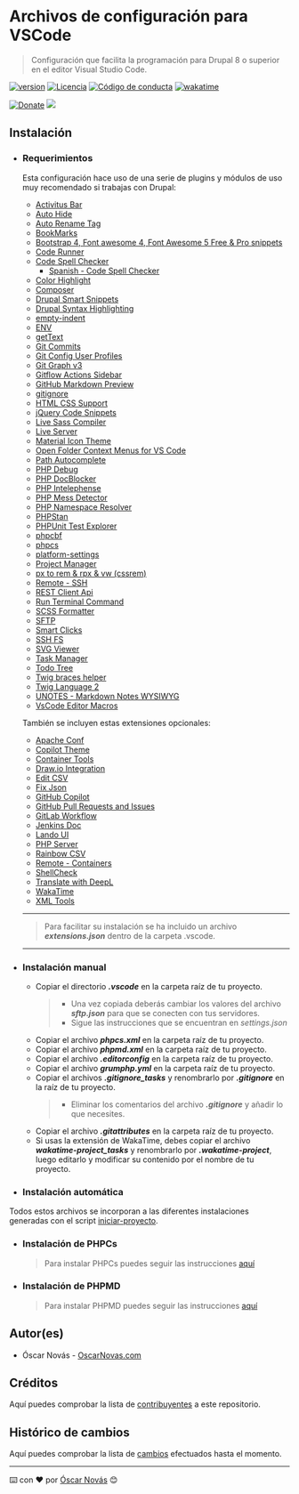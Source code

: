 Archivos de configuración para VSCode
===

>Configuración que facilita la programación para Drupal 8 o superior en el
>editor Visual Studio Code.

[![version][version-badge]][changelog]
[![Licencia][license-badge]][license]
[![Código de conducta][conduct-badge]][conduct]
[![wakatime](https://wakatime.com/badge/github/oscarnovasf/VSCode-settings.svg)](https://wakatime.com/badge/github/oscarnovasf/VSCode-settings)

[![Donate][donate-badge]][donate-url] <img src="https://img.shields.io/liberapay/patrons/ONovasDev.svg?logo=liberapay">

## Instalación

* ### Requerimientos

  Esta configuración hace uso de una serie de plugins y módulos de uso muy
  recomendado si trabajas con Drupal:

  * [Activitus Bar](https://marketplace.visualstudio.com/items?itemName=Gruntfuggly.activitusbar)
  * [Auto Hide](https://marketplace.visualstudio.com/items?itemName=sirmspencer.vscode-autohide)
  * [Auto Rename Tag](https://marketplace.visualstudio.com/items?itemName=formulahendry.auto-rename-tag)
  * [BookMarks](https://marketplace.visualstudio.com/items?itemName=alefragnani.Bookmarks)
  * [Bootstrap 4, Font awesome 4, Font Awesome 5 Free & Pro snippets](https://marketplace.visualstudio.com/items?itemName=thekalinga.bootstrap4-vscode)
  * [Code Runner](https://marketplace.visualstudio.com/items?itemName=formulahendry.code-runner)
  * [Code Spell Checker](https://marketplace.visualstudio.com/items?itemName=streetsidesoftware.code-spell-checker)
    * [Spanish - Code Spell Checker](https://marketplace.visualstudio.com/items?itemName=streetsidesoftware.code-spell-checker-spanish)
  * [Color Highlight](https://marketplace.visualstudio.com/items?itemName=naumovs.color-highlight)
  * [Composer](https://marketplace.visualstudio.com/items?itemName=DEVSENSE.composer-php-vscode)
  * [Drupal Smart Snippets](https://marketplace.visualstudio.com/items?itemName=andrewdavidblum.drupal-smart-snippets)
  * [Drupal Syntax Highlighting](https://marketplace.visualstudio.com/items?itemName=marcostazi.VS-code-drupal)
  * [empty-indent](https://marketplace.visualstudio.com/items?itemName=DmitryDorofeev.empty-indent)
  * [ENV](https://marketplace.visualstudio.com/items?itemName=IronGeek.vscode-env)
  * [getText](https://marketplace.visualstudio.com/items?itemName=mrorz.language-gettext)
  * [Git Commits](https://marketplace.visualstudio.com/items?itemName=exelord.git-commits)
  * [Git Config User Profiles](https://marketplace.visualstudio.com/items?itemName=onlyutkarsh.git-config-user-profiles)
  * [Git Graph v3](https://marketplace.visualstudio.com/items/?itemName=Gxl.git-graph-3)
  * [Gitflow Actions Sidebar](https://marketplace.visualstudio.com/items?itemName=ardisaurus.gitflow-actions-sidebar)
  * [GitHub Markdown Preview](https://marketplace.visualstudio.com/items?itemName=bierner.github-markdown-preview)
  * [gitignore](https://marketplace.visualstudio.com/items?itemName=codezombiech.gitignore)
  * [HTML CSS Support](https://marketplace.visualstudio.com/items?itemName=ecmel.vscode-html-css)
  * [jQuery Code Snippets](https://marketplace.visualstudio.com/items?itemName=donjayamanne.jquerysnippets)
  * [Live Sass Compiler](https://marketplace.visualstudio.com/items?itemName=glenn2223.live-sass)
  * [Live Server](https://marketplace.visualstudio.com/items?itemName=ritwickdey.LiveServer)
  * [Material Icon Theme](https://marketplace.visualstudio.com/items?itemName=PKief.material-icon-theme)
  * [Open Folder Context Menus for VS Code](https://marketplace.visualstudio.com/items?itemName=chrisdias.vscode-opennewinstance)
  * [Path Autocomplete](https://marketplace.visualstudio.com/items?itemName=ionutvmi.path-autocomplete)
  * [PHP Debug](https://marketplace.visualstudio.com/items?itemName=xdebug.php-debug)
  * [PHP DocBlocker](https://marketplace.visualstudio.com/items?itemName=neilbrayfield.php-docblocker)
  * [PHP Intelephense](https://marketplace.visualstudio.com/items?itemName=bmewburn.vscode-intelephense-client)
  * [PHP Mess Detector](https://marketplace.visualstudio.com/items?itemName=ecodes.vscode-phpmd)
  * [PHP Namespace Resolver](https://marketplace.visualstudio.com/items?itemName=MehediDracula.php-namespace-resolver)
  * [PHPStan](https://marketplace.visualstudio.com/items?itemName=calsmurf2904.vscode-phpstan)
  * [PHPUnit Test Explorer](https://marketplace.visualstudio.com/items?itemName=recca0120.vscode-phpunit)
  * [phpcbf](https://marketplace.visualstudio.com/items?itemName=persoderlind.vscode-phpcbf)
  * [phpcs](https://marketplace.visualstudio.com/items?itemName=shevaua.phpcs)
  * [platform-settings](https://marketplace.visualstudio.com/items?itemName=runarsf.platform-settings)
  * [Project Manager](https://marketplace.visualstudio.com/items?itemName=alefragnani.project-manager)
  * [px to rem & rpx & vw (cssrem)](https://marketplace.visualstudio.com/items?itemName=cipchk.cssrem)
  * [Remote - SSH](https://marketplace.visualstudio.com/items?itemName=ms-vscode-remote.remote-ssh)
  * [REST Client Api](https://marketplace.visualstudio.com/items?itemName=donebd.rest-client-api)
  * [Run Terminal Command](https://marketplace.visualstudio.com/items?itemName=adrianwilczynski.terminal-commands)
  * [SCSS Formatter](https://marketplace.visualstudio.com/items?itemName=sibiraj-s.vscode-scss-formatter)
  * [SFTP](https://marketplace.visualstudio.com/items?itemName=liximomo.sftp)
  * [Smart Clicks](https://marketplace.visualstudio.com/items?itemName=antfu.smart-clicks)
  * [SSH FS](https://marketplace.visualstudio.com/items?itemName=Kelvin.vscode-sshfs)
  * [SVG Viewer](https://marketplace.visualstudio.com/items?itemName=cssho.vscode-svgviewer)
  * [Task Manager](https://marketplace.visualstudio.com/items?itemName=cnshenj.vscode-task-manager)
  * [Todo Tree](https://marketplace.visualstudio.com/items?itemName=Gruntfuggly.todo-tree)
  * [Twig braces helper](https://marketplace.visualstudio.com/items?itemName=zepich.twig-braces-helper)
  * [Twig Language 2](https://marketplace.visualstudio.com/items?itemName=mblode.twig-language-2)
  * [UNOTES - Markdown Notes WYSIWYG](https://marketplace.visualstudio.com/items?itemName=ryanmcalister.Unotes)
  * [VsCode Editor Macros](https://marketplace.visualstudio.com/items?itemName=jpsnee.vscode-editor-macros)

  También se incluyen estas extensiones opcionales:
  * [Apache Conf](https://marketplace.visualstudio.com/items?itemName=mrmlnc.vscode-apache)
  * [Copilot Theme](https://marketplace.visualstudio.com/items?itemName=BenjaminBenais.copilot-theme)
  * [Container Tools](https://marketplace.visualstudio.com/items?itemName=ms-azuretools.vscode-containers)
  * [Draw.io Integration](https://marketplace.visualstudio.com/items?itemName=hediet.vscode-drawio)
  * [Edit CSV](https://marketplace.visualstudio.com/items?itemName=janisdd.vscode-edit-csv)
  * [Fix Json](https://marketplace.visualstudio.com/items?itemName=oliversturm.fix-json)
  * [GitHub Copilot](https://marketplace.visualstudio.com/items?itemName=GitHub.copilot)
  * [GitHub Pull Requests and Issues](https://marketplace.visualstudio.com/items?itemName=GitHub.vscode-pull-request-github)
  * [GitLab Workflow](https://marketplace.visualstudio.com/items?itemName=GitLab.gitlab-workflow)
  * [Jenkins Doc](https://marketplace.visualstudio.com/items?itemName=Maarti.jenkins-doc)
  * [Lando UI](https://marketplace.visualstudio.com/items?itemName=jixabon.lando-ui)
  * [PHP Server](https://marketplace.visualstudio.com/items?itemName=brapifra.phpserver)
  * [Rainbow CSV](https://marketplace.visualstudio.com/items?itemName=mechatroner.rainbow-csv)
  * [Remote - Containers](https://marketplace.visualstudio.com/items?itemName=ms-vscode-remote.remote-containers)
  * [ShellCheck](https://marketplace.visualstudio.com/items?itemName=timonwong.shellcheck)
  * [Translate with DeepL](https://marketplace.visualstudio.com/items?itemName=soerenuhrbach.vscode-deepl)
  * [WakaTime](https://marketplace.visualstudio.com/items?itemName=WakaTime.vscode-wakatime)
  * [XML Tools](https://marketplace.visualstudio.com/items?itemName=DotJoshJohnson.xml)

  ---

  >Para facilitar su instalación se ha incluido un archivo ***extensions.json***
  >dentro de la carpeta .vscode.

  ---

* ### Instalación manual

  * Copiar el directorio ***.vscode*** en la carpeta raíz de tu proyecto.
    > * Una vez copiada deberás cambiar los valores del archivo ***sftp.json***
        para que se conecten con tus servidores.
    > * Sigue las instrucciones que se encuentran en *settings.json*
  * Copiar el archivo ***phpcs.xml*** en la carpeta raíz de tu proyecto.
  * Copiar el archivo ***phpmd.xml*** en la carpeta raíz de tu proyecto.
  * Copiar el archivo ***.editorconfig*** en la carpeta raíz de tu proyecto.
  * Copiar el archivo ***grumphp.yml*** en la carpeta raíz de tu proyecto.
  * Copiar el archivos ***.gitignore_tasks*** y renombrarlo por ***.gitignore***
    en la raíz de tu proyecto.
    > * Eliminar los comentarios del archivo ***.gitignore*** y añadir lo que
        necesites.
  * Copiar el archivo ***.gitattributes*** en la carpeta raíz de tu proyecto.
  * Si usas la extensión de WakaTime, debes copiar el archivo
    ***wakatime-project_tasks*** y renombrarlo por ***.wakatime-project***,
    luego editarlo y modificar su contenido por el nombre de tu proyecto.

* ### Instalación automática

Todos estos archivos se incorporan a las diferentes instalaciones generadas con
el script [iniciar-proyecto](https://github.com/oscarnovasf/iniciar-proyecto).

* ### Instalación de PHPCs

  >Para instalar PHPCs puedes seguir las instrucciones [aquí](https://oscarnovas.com/blog/usar-la-guia-de-estilo-de-drupal-con-phpcs-y-visual-code)

* ### Instalación de PHPMD

  >Para instalar PHPMD puedes seguir las instrucciones [aquí](https://oscarnovas.com/blog/generando-documentacion-tecnica)

## Autor(es)
- Óscar Novás - [OscarNovas.com][mi-web]

## Créditos
Aquí puedes comprobar la lista de [contribuyentes][contributors]
a este repositorio.

## Histórico de cambios
Aquí puedes comprobar la lista de [cambios][changelog] efectuados hasta el
momento.

---
⌨️ con ❤️ por [Óscar Novás][mi-web] 😊

[mi-web]: https://oscarnovas.com "for developers"

[version]: v0.8.9
[version-badge]: https://img.shields.io/badge/Versión-0.8.9-blue.svg

[license]: LICENSE.md
[license-badge]: https://img.shields.io/badge/Licencia-GPLv3+-green.svg "Leer la licencia"

[conduct]: CODE_OF_CONDUCT.md
[conduct-badge]: https://img.shields.io/badge/Contributor%20Covenant-2.0-4baaaa.svg "Código de conducta"

[changelog]: CHANGELOG.md "Histórico de cambios"
[contributors]: https://github.com/oscarnovasf/vscode_config/contributors "Ver contribuyentes"

[donate-badge]: https://img.shields.io/badge/Donaci%C3%B3n-PayPal-red.svg
[donate-url]: https://paypal.me/oscarnovasf "Haz una donación"

